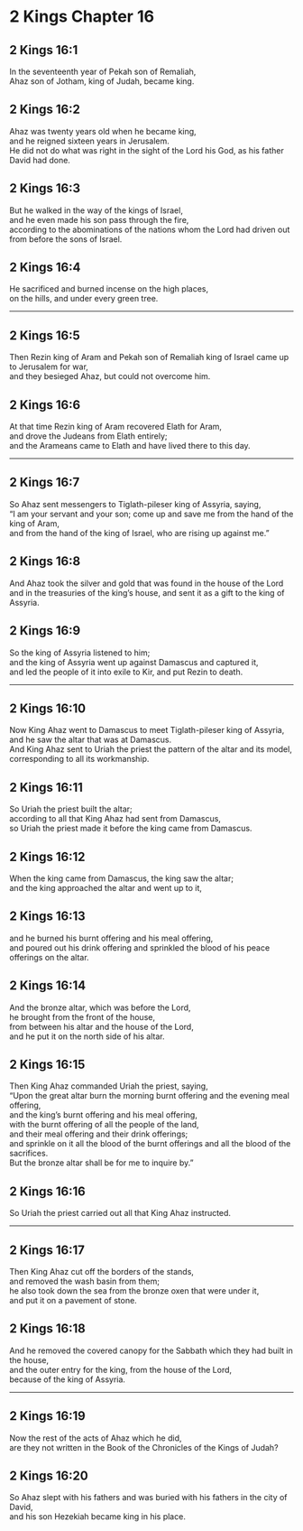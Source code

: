 # 2 Kings Chapter 16

## 2 Kings 16:1

In the seventeenth year of Pekah son of Remaliah,  
Ahaz son of Jotham, king of Judah, became king.

## 2 Kings 16:2

Ahaz was twenty years old when he became king,  
and he reigned sixteen years in Jerusalem.  
He did not do what was right in the sight of the Lord his God, as his father David had done.

## 2 Kings 16:3

But he walked in the way of the kings of Israel,  
and he even made his son pass through the fire,  
according to the abominations of the nations whom the Lord had driven out from before the sons of Israel.

## 2 Kings 16:4

He sacrificed and burned incense on the high places,  
on the hills, and under every green tree.

---

## 2 Kings 16:5

Then Rezin king of Aram and Pekah son of Remaliah king of Israel came up to Jerusalem for war,  
and they besieged Ahaz, but could not overcome him.

## 2 Kings 16:6

At that time Rezin king of Aram recovered Elath for Aram,  
and drove the Judeans from Elath entirely;  
and the Arameans came to Elath and have lived there to this day.

---

## 2 Kings 16:7

So Ahaz sent messengers to Tiglath-pileser king of Assyria, saying,  
“I am your servant and your son; come up and save me from the hand of the king of Aram,  
and from the hand of the king of Israel, who are rising up against me.”

## 2 Kings 16:8

And Ahaz took the silver and gold that was found in the house of the Lord  
and in the treasuries of the king’s house, and sent it as a gift to the king of Assyria.

## 2 Kings 16:9

So the king of Assyria listened to him;  
and the king of Assyria went up against Damascus and captured it,  
and led the people of it into exile to Kir, and put Rezin to death.

---

## 2 Kings 16:10

Now King Ahaz went to Damascus to meet Tiglath-pileser king of Assyria,  
and he saw the altar that was at Damascus.  
And King Ahaz sent to Uriah the priest the pattern of the altar and its model,  
corresponding to all its workmanship.

## 2 Kings 16:11

So Uriah the priest built the altar;  
according to all that King Ahaz had sent from Damascus,  
so Uriah the priest made it before the king came from Damascus.

## 2 Kings 16:12

When the king came from Damascus, the king saw the altar;  
and the king approached the altar and went up to it,

## 2 Kings 16:13

and he burned his burnt offering and his meal offering,  
and poured out his drink offering and sprinkled the blood of his peace offerings on the altar.

## 2 Kings 16:14

And the bronze altar, which was before the Lord,  
he brought from the front of the house,  
from between his altar and the house of the Lord,  
and he put it on the north side of his altar.

## 2 Kings 16:15

Then King Ahaz commanded Uriah the priest, saying,  
“Upon the great altar burn the morning burnt offering and the evening meal offering,  
and the king’s burnt offering and his meal offering,  
with the burnt offering of all the people of the land,  
and their meal offering and their drink offerings;  
and sprinkle on it all the blood of the burnt offerings and all the blood of the sacrifices.  
But the bronze altar shall be for me to inquire by.”

## 2 Kings 16:16

So Uriah the priest carried out all that King Ahaz instructed.

---

## 2 Kings 16:17

Then King Ahaz cut off the borders of the stands,  
and removed the wash basin from them;  
he also took down the sea from the bronze oxen that were under it,  
and put it on a pavement of stone.

## 2 Kings 16:18

And he removed the covered canopy for the Sabbath which they had built in the house,  
and the outer entry for the king, from the house of the Lord,  
because of the king of Assyria.

---

## 2 Kings 16:19

Now the rest of the acts of Ahaz which he did,  
are they not written in the Book of the Chronicles of the Kings of Judah?

## 2 Kings 16:20

So Ahaz slept with his fathers and was buried with his fathers in the city of David,  
and his son Hezekiah became king in his place.
